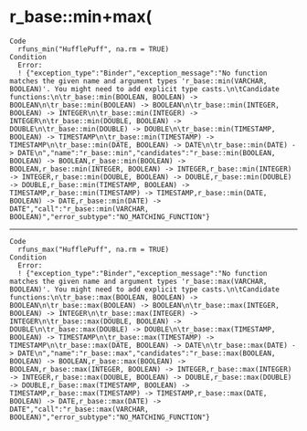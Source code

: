 # r_base::min+max(<VARCHAR>

    Code
      rfuns_min("HufflePuff", na.rm = TRUE)
    Condition
      Error:
      ! {"exception_type":"Binder","exception_message":"No function matches the given name and argument types 'r_base::min(VARCHAR, BOOLEAN)'. You might need to add explicit type casts.\n\tCandidate functions:\n\tr_base::min(BOOLEAN, BOOLEAN) -> BOOLEAN\n\tr_base::min(BOOLEAN) -> BOOLEAN\n\tr_base::min(INTEGER, BOOLEAN) -> INTEGER\n\tr_base::min(INTEGER) -> INTEGER\n\tr_base::min(DOUBLE, BOOLEAN) -> DOUBLE\n\tr_base::min(DOUBLE) -> DOUBLE\n\tr_base::min(TIMESTAMP, BOOLEAN) -> TIMESTAMP\n\tr_base::min(TIMESTAMP) -> TIMESTAMP\n\tr_base::min(DATE, BOOLEAN) -> DATE\n\tr_base::min(DATE) -> DATE\n","name":"r_base::min","candidates":"r_base::min(BOOLEAN, BOOLEAN) -> BOOLEAN,r_base::min(BOOLEAN) -> BOOLEAN,r_base::min(INTEGER, BOOLEAN) -> INTEGER,r_base::min(INTEGER) -> INTEGER,r_base::min(DOUBLE, BOOLEAN) -> DOUBLE,r_base::min(DOUBLE) -> DOUBLE,r_base::min(TIMESTAMP, BOOLEAN) -> TIMESTAMP,r_base::min(TIMESTAMP) -> TIMESTAMP,r_base::min(DATE, BOOLEAN) -> DATE,r_base::min(DATE) -> DATE","call":"r_base::min(VARCHAR, BOOLEAN)","error_subtype":"NO_MATCHING_FUNCTION"}

---

    Code
      rfuns_max("HufflePuff", na.rm = TRUE)
    Condition
      Error:
      ! {"exception_type":"Binder","exception_message":"No function matches the given name and argument types 'r_base::max(VARCHAR, BOOLEAN)'. You might need to add explicit type casts.\n\tCandidate functions:\n\tr_base::max(BOOLEAN, BOOLEAN) -> BOOLEAN\n\tr_base::max(BOOLEAN) -> BOOLEAN\n\tr_base::max(INTEGER, BOOLEAN) -> INTEGER\n\tr_base::max(INTEGER) -> INTEGER\n\tr_base::max(DOUBLE, BOOLEAN) -> DOUBLE\n\tr_base::max(DOUBLE) -> DOUBLE\n\tr_base::max(TIMESTAMP, BOOLEAN) -> TIMESTAMP\n\tr_base::max(TIMESTAMP) -> TIMESTAMP\n\tr_base::max(DATE, BOOLEAN) -> DATE\n\tr_base::max(DATE) -> DATE\n","name":"r_base::max","candidates":"r_base::max(BOOLEAN, BOOLEAN) -> BOOLEAN,r_base::max(BOOLEAN) -> BOOLEAN,r_base::max(INTEGER, BOOLEAN) -> INTEGER,r_base::max(INTEGER) -> INTEGER,r_base::max(DOUBLE, BOOLEAN) -> DOUBLE,r_base::max(DOUBLE) -> DOUBLE,r_base::max(TIMESTAMP, BOOLEAN) -> TIMESTAMP,r_base::max(TIMESTAMP) -> TIMESTAMP,r_base::max(DATE, BOOLEAN) -> DATE,r_base::max(DATE) -> DATE","call":"r_base::max(VARCHAR, BOOLEAN)","error_subtype":"NO_MATCHING_FUNCTION"}

